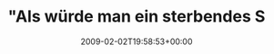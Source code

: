 ---
retweeted: false
source: <a href="http://twitter.com" rel="nofollow">Twitter Web Client</a>
entities:
  hashtags:
  - text: grindcore
    indices:
    - '113'
    - '123'
  symbols: []
  user_mentions: []
  urls: []
display_text_range:
- '0'
- '123'
favorite_count: '1'
id_str: '1170799702'
truncated: false
retweet_count: '0'
id: '1170799702'
created_at: Mon Feb 02 19:58:53 +0000 2009
favorited: false
full_text: '"Als würde man ein sterbendes Schwein mit unwahrscheinlich hoher Geschwindigkeit
  gegen eine Mülltonne schlagen". #grindcore'
lang: de
tags:
- grindcore
- pesos:twitter
date: '2009-02-02T19:58:53+00:00'
src: https://twitter.com/bascht/status/1170799702
original_url: https://twitter.com/bascht/status/1170799702
type: twitter_tweet
text: '"Als würde man ein sterbendes Schwein mit unwahrscheinlich hoher Geschwindigkeit
  gegen eine Mülltonne schlagen". #grindcore'
title: "\"Als würde man ein sterbendes S"

---